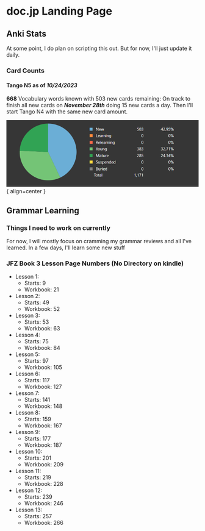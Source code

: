 # doc.jp Landing Page

## Anki Stats

At some point, I do plan on scripting this out. But for now, I'll just update it daily.

### Card Counts

#### Tango N5 as of _10/24/2023_ 

**668** Vocabulary words known with 503 new cards remaining: On track to finish all new cards on **_November 28th_** doing 15 new cards a day. Then I'll start Tango N4 with the same new card amount.

![Card Counts](./assets/anki-stats/card-counts.png){ align=center }

## Grammar Learning

### Things I need to work on currently

For now, I will mostly focus on cramming my grammar reviews and all I've learned. In a few days, I'll learn some new stuff

### JFZ Book 3 Lesson Page Numbers (No Directory on kindle)

- Lesson 1:
    - Starts: 9
    - Workbook: 21
- Lesson 2:
    - Starts: 49
    - Workbook: 52
- Lesson 3:
    - Starts: 53
    - Workbook: 63
- Lesson 4:
    - Starts: 75
    - Workbook: 84
- Lesson 5:
    - Starts: 97
    - Workbook: 105
- Lesson 6:
    - Starts: 117
    - Workbook: 127
- Lesson 7:
    - Starts: 141
    - Workbook: 148
- Lesson 8:
    - Starts: 159
    - Workbook: 167
- Lesson 9:
    - Starts: 177
    - Workbook: 187
- Lesson 10:
    - Starts: 201
    - Workbook: 209
- Lesson 11:
    - Starts: 219
    - Workbook: 228
- Lesson 12:
    - Starts: 239
    - Workbook: 246
- Lesson 13:
    - Starts: 257
    - Workbook: 266